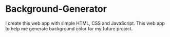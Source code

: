 # Background-Generator
I create this web app with simple HTML, CSS and JavaScript.
This web app to help me generate background color for my future project.
